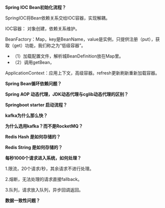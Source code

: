 **Spring IOC Bean初始化流程？**

SpringIOC将Bean依赖关系交给IOC容器，实现解耦。

IOC容器： 对象创建，依赖关系维护。

BeanFactory：Map，key是BeanName，value是实例，只提供注册（put），获取（get）功能，我们称之为“低级容器”。

- （1）加载配置文件，解析城BeanDefinition放在Map里。
- （2）调用getBean，

ApplicationContext：应用上下文，高级容器。refresh更新刷新重新加载容器。





**Spring Bean循环依赖问题？**







**Spring AOP 动态代理，JDK动态代理与cglib动态代理的区别？**





**Springboot starter 启动流程？**







**kafka为什么那么快？**







**为什么选用kafka？而不是RocketMQ？**







**Redis Hash 是如何存储的？**







**Redis String 是如何存储的？**







**每秒1000个请求进入系统，如何处理？**

1.限流，20个请求/秒，其余请求不进行处理。

2.熔断，无法处理的请求直接fallback。

3.队列，请求放入队列，异步回调返回。



**数据一致性问题？**

